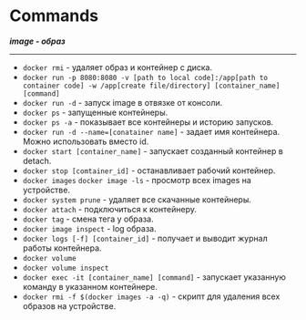 # Commands
_**image - образ**_
***
- `docker rmi` - удаляет образ и контейнер с диска.
- `docker run -p 8080:8080 -v [path to local code]:/app[path to container code] -w /app[create file/directory] [container_name] [command]`
- `docker run -d` - запуск image в отвязке от консоли.
- `docker ps` - запущенные контейнеры.
- `docker ps -a` - показывает все контейнеры и историю запусков.
- `docker run -d --name=[conatainer name]` - задает имя контейнера. Можно использовать вместо id.
- `docker start [container_name]` - запускает созданный контейнер в detach.
- `docker stop [comtainer_id]` - останавливает рабочий контейнер.
- `docker images` `docker image -ls` - просмотр всех images на устройстве.
- `docker system prune` - удаляет все скачанные контейнеры.
- `docker attach` - подключиться к контейнеру.
- `docker tag` - смена тега у образа.
- `docker image inspect` - log образа.
- `docker logs [-f] [container_id]` - получает и выводит журнал работы контейнера.
- `docker volume` 
- `docker volume inspect` 
- `docker exec -it [container_name] [command]` - запускает указанную команду в указанном контейнере.
- `docker rmi -f $(docker images -a -q)` - скрипт для удаления всех образов на устройстве.